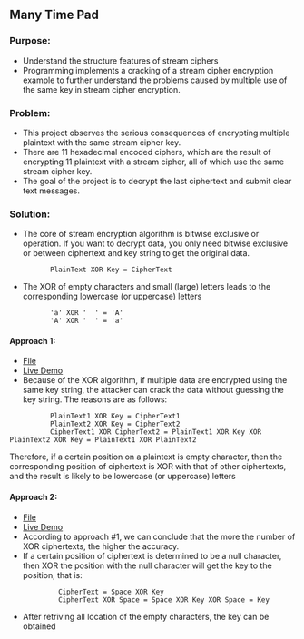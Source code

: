 ## Many Time Pad

### Purpose:
- Understand the structure features of stream ciphers
- Programming implements a cracking of a stream cipher encryption example to further understand the problems caused by multiple use of the same key in stream cipher encryption.

### Problem:
- This project observes the serious consequences of encrypting multiple plaintext with the same stream cipher key.
- There are 11 hexadecimal encoded ciphers, which are the result of encrypting 11 plaintext with a stream cipher, all of which use the same stream cipher key.
- The goal of the project is to decrypt the last ciphertext and submit clear text messages.

### Solution:
- The core of stream encryption algorithm is bitwise exclusive or operation. If you want to decrypt data, you only need bitwise exclusive or between ciphertext and key string to get the original data.
```
          PlainText XOR Key = CipherText
```
- The XOR of empty characters and small (large) letters leads to the corresponding lowercase (or uppercase) letters
```
          'a' XOR '  ' = 'A'
          'A' XOR '  ' = 'a'
```
#### Approach 1: 
- [File](./ManyTimePad.js)
- [Live Demo](https://replit.com/@xmichiyo99/HackingManyTimePad#index.js)
- Because of the XOR algorithm, if multiple data are encrypted using the same key string, the attacker can crack the data without guessing the key string. The reasons are as follows:
```
          PlainText1 XOR Key = CipherText1
          PlainText2 XOR Key = CipherText2
          CipherText1 XOR CipherText2 = PlainText1 XOR Key XOR PlainText2 XOR Key = PlainText1 XOR PlainText2
```
Therefore, if a certain position on a plaintext is empty character, then the corresponding position of ciphertext is XOR with that of other ciphertexts, and the result is likely to be lowercase (or uppercase) letters

#### Approach 2: 
- [File](./ManyTimePad2.js)
- [Live Demo](https://replit.com/@xmichiyo99/HackingManyTimePad2)
- According to approach #1, we can conclude that the more the number of XOR ciphertexts, the higher the accuracy. 
- If a certain position of ciphertext is determined to be a null character, then XOR the position with the null character will get the key to the position, that is: 
```
            CipherText = Space XOR Key
            CipherText XOR Space = Space XOR Key XOR Space = Key
```
- After retriving all location of the empty characters, the key can be obtained

